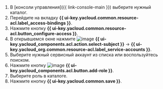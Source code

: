1. В [консоли управления]({{ link-console-main }}) выберите нужный каталог.
1. Перейдите на вкладку **{{ ui-key.yacloud.common.resource-acl.label_access-bindings }}**.
1. Нажмите кнопку **{{ ui-key.yacloud.common.resource-acl.button_configure-access }}**.
1. В открывшемся окне нажмите ![image](../_assets/console-icons/plus.svg) **{{ ui-key.yacloud_components.acl.action.select-subject }}** → **{{ ui-key.yacloud_org.common.resource-acl.label_service-accounts }}**.
1. Выберите нужный сервисный аккаунт из списка или воспользуйтесь поиском.
1. Нажмите кнопку ![image](../_assets/console-icons/plus.svg) **{{ ui-key.yacloud_components.acl.button.add-role }}**.
1. Выберите роль в каталоге.
1. Нажмите кнопку **{{ ui-key.yacloud.common.save }}**.